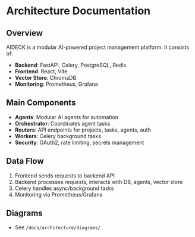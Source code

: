 # Architecture Documentation

## Overview
AIDECK is a modular AI-powered project management platform. It consists of:
- **Backend**: FastAPI, Celery, PostgreSQL, Redis
- **Frontend**: React, Vite
- **Vector Store**: ChromaDB
- **Monitoring**: Prometheus, Grafana

## Main Components
- **Agents**: Modular AI agents for automation
- **Orchestrator**: Coordinates agent tasks
- **Routers**: API endpoints for projects, tasks, agents, auth
- **Workers**: Celery background tasks
- **Security**: OAuth2, rate limiting, secrets management

## Data Flow
1. Frontend sends requests to backend API
2. Backend processes requests, interacts with DB, agents, vector store
3. Celery handles async/background tasks
4. Monitoring via Prometheus/Grafana

## Diagrams
- See `/docs/architecture/diagrams/`
